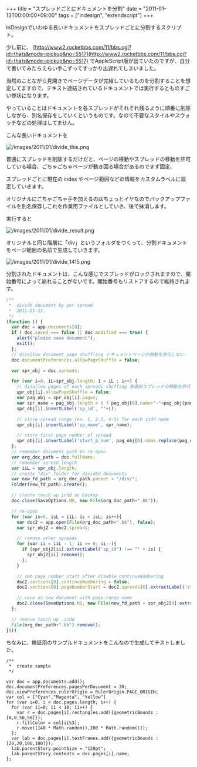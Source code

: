 +++
title = "スプレッドごとにドキュメントを分割"
date = "2011-01-13T00:00:00+09:00"
tags = ["indesign", "extendscript"]
+++

InDesignでいわゆる長いドキュメントをスプレッドごとに分割するスクリプト。

少し前に、 [http://www2.rocketbbs.com/11/bbs.cgi?id=thats&mode=pickup&no=5517](http://www2.rocketbbs.com/11/bbs.cgi?id=thats&mode=pickup&no=5517)  でAppleScript版が出ていたのですが、自分で書いてみたらえらい手こずってすっかり出遅れてしまいました。

当然のことながら見開きでページデータが完結しているものを分割することを想定してますので、テキスト連結されているドキュメントでは実行するとものすごい惨状になります。

やっていることはドキュメントを各スプレッドがそれぞれ残るように順番に削除しながら、別名保存をしていくというものです。なので不要なスタイルやスウォッチなどの処理はしてません。

こんな長いドキュメントを

![/images/2011/01/divide_this.png](/images/2011/01/divide_this.png)

普通にスプレッドを削除するだけだと、ページの移動やスプレッドの移動を許可している場合、ごちゃごちゃページが動き回る場合があるのでまず固定、

スプレッドごとに現在の index やページ範囲などの情報をカスタムラベルに設定していきます。

オリジナルにごちゃごちゃ手を加えるのはちょっとイヤなのでバックアップファイルを別名保存しこれを作業用ファイルとしていき、後で抹消します。

実行すると

![/images/2011/01/divide_result.png](/images/2011/01/divide_result.png)

オリジナルと同じ階層に「div」というフォルダをつくって、分割ドキュメントをページ範囲の名前で生成していきます。

![/images/2011/01/divide_1415.png](/images/2011/01/divide_1415.png)

分割されたドキュメントは、こんな感じでスプレッドがロックされますので、開始番号によって崩れることがないです。開始番号もリストアするので維持されます。

```js
/**
 *  divide document by per spread
 *  2011-01-13.
 */
(function () {
  var doc = app.documents[0];
  if ( doc.saved === false || doc.modified === true) {
    alert("please save document");
    exit();
  };
  // disallow document page shuffling ドキュメントページの移動を許可しない
  doc.documentPreferences.allowPageShuffle = false;

  var spr_obj = doc.spreads;

  for (var i=0, iL=spr_obj.length; i < iL ; i++) {
    // disallow pages of each spreads shuffing 各選択スプレッドの移動を許可しない
    spr_obj[i].allowPageShuffle = false;
    var pag_obj = spr_obj[i].pages;
    var spr_name = pag_obj.length > 1 ? pag_obj[0].name+"-"+pag_obj[pag_obj.length-1].name : pag_obj[0].name;
    spr_obj[i].insertLabel('sp_id', ""+i);

    // store spread range (ex. 1, 2-3, 4-5) for each indd name
    spr_obj[i].insertLabel('sp_name', spr_name);

    // store first page number of spread 
    spr_obj[i].insertLabel('start_p_num', pag_obj[0].name.replace(pag_obj[0].appliedSection.name,""));
  };
  // remember document path to re-open
  var org_doc_path = doc.fullName;
  // remember spread length
  var iiL = spr_obj.length;
  // create "div" folder for divided documents
  var new_fd_path = org_doc_path.parent + "/div/";
  Folder(new_fd_path).create();

  // create touch up indd as backup
  doc.close(SaveOptions.NO, new File(org_doc_path+".bk"));

  // re-open
  for (var is=0, isL = iiL; is < isL; is++){
    var doc2 = app.open(File(org_doc_path+".bk"), false);
    var spr_obj2 = doc2.spreads;

    // remove other spreads
    for (var ii = iiL - 1; ii >= 0; ii--){
      if (spr_obj2[ii].extractLabel('sp_id') !== "" + is) {
        spr_obj2[ii].remove();
      };
    }

    // set page number start after disable continueNumbering
    doc2.sections[0].continueNumbering = false;
    doc2.sections[0].pageNumberStart = doc2.spreads[0].extractLabel('start_p_num') * 1;  

    // save as new document with page-range name
    doc2.close(SaveOptions.NO, new File(new_fd_path + spr_obj2[0].extractLabel('sp_name') + ".indd"));
  };

  // remove touch up .indd
  File(org_doc_path+".bk").remove();
}())
```

ちなみに、検証用のサンプルドキュメントをこんなので生成してテストしました。

```
/**
 *  create sample
 */

var doc = app.documents.add();
doc.documentPreferences.pagesPerDocument = 30;
doc.viewPreferences.rulerOrigin = RulerOrigin.PAGE_ORIGIN;
var col = ["Cyan","Magenta", "Yellow"]
for (var i=0; i < doc.pages.length; i++) {
  for (var ii=0; ii < 10; ii++) {
    var r = doc.pages[i].rectangles.add({geometricBounds : [0,0,50,50]});
    r.fillColor = col[ii%3];
    r.move([140 * Math.random(),200 * Math.random()]);
  };
  var lab = doc.pages[i].textFrames.add({geometricBounds : [20,20,100,100]});
  lab.parentStory.pointSize = "120pt";
  lab.parentStory.contents = doc.pages[i].name;
};
```
